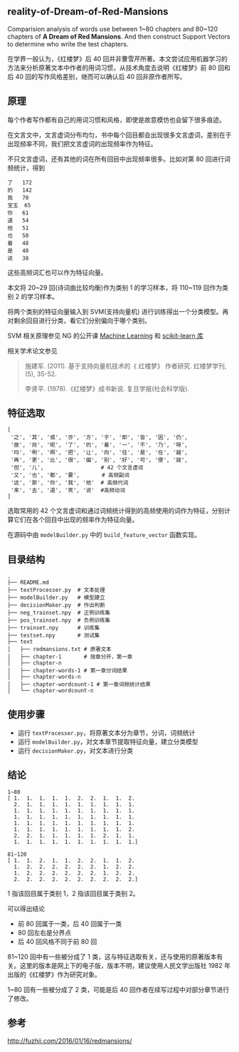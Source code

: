 ## reality-of-Dream-of-Red-Mansions
Comparision analysis of words use between 1~80 chapters and 80~120 chapters of **A Dream of Red Mansions**. And then construct Support Vectors to determine who write the test chapters.

在学界一般认为，《红楼梦》后 40 回并非曹雪芹所著。本文尝试应用机器学习的方法来分析原著文本中作者的用词习惯，从技术角度去说明《红楼梦》前 80 回和后 40 回的写作风格差别，继而可以确认后 40 回非原作者所写。

## 原理

每个作者写作都有自己的用词习惯和风格，即使是故意模仿也会留下很多痕迹。

在文言文中，文言虚词分布均匀，书中每个回目都会出现很多文言虚词，差别在于出现频率不同，我们把文言虚词的出现频率作为特征。

不只文言虚词，还有其他的词在所有回目中出现频率很多。比如对第 80 回进行词频统计，得到

```
了   172
的   142
我   70
宝玉  65
你   61
道   54
他   51
也   50
着   48
是   40
说   38
```

这些高频词汇也可以作为特征向量。

本文将 20~29 回(诗词曲比较均衡)作为类别 1 的学习样本，将 110~119 回作为类别 2 的学习样本。

将两个类别的特征向量输入到 SVM(支持向量机) 进行训练得出一个分类模型。再对剩余回目进行分类，看它们分别偏向于哪个类别。

SVM 相关原理参见 NG 的公开课 [Machine Learning](https://www.coursera.org/learn/machine-learning/) 和 [scikit-learn 库](http://scikit-learn.org/stable/modules/svm.html#svm)

相关学术论文参见

> 施建军. (2011). 基于支持向量机技术的《 红楼梦》 作者研究. 红楼梦学刊, (5), 35-52.
> 
> 李贤平. (1978).《红楼梦》成书新说. 复旦学报(社会科学版).



## 特征选取

```
[
 '之', '其', '或', '亦', '方', '于', '即', '皆', '因', '仍', 
 '故', '尚', '呢', '了', '的', '着', '一', '不', '乃', '呀', 
 '吗', '咧', '啊', '把', '让', '向', '往', '是', '在', '越', 
 '再', '更', '比', '很', '偏', '别', '好', '可', '便', '就',
 '但', '儿',                  # 42 个文言虚词
 '又', '也', '都', '要',       # 高频副词 
 '这', '那', '你', '我', '他'  # 高频代词
 '来', '去', '道', '笑', '说'  #高频动词
] 
```

选取常用的 42 个文言虚词和通过词频统计得到的高频使用的词作为特征，分别计算它们在各个回目中出现的频率作为特征向量。

在源码中由 `modelBuilder.py` 中的 `build_feature_vector` 函数实现。


## 目录结构

```
.
├── README.md
├── textProcesser.py  # 文本处理
├── modelBuilder.py   # 模型建立
├── decisionMaker.py  # 作出判断
├── neg_trainset.npy  # 正例训练集
├── pos_trainset.npy  # 负例训练集
├── trainset.npy      # 训练集
├── testset.npy       # 测试集
├── text              
│   ├── redmansions.txt # 原著文本
│   ├── chapter-1       # 按章分开，第一章
│   ├── chapter-n
│   ├── chapter-words-1 # 第一章分词结果
│   ├── chapter-words-n
│   ├── chapter-wordcount-1 # 第一章词频统计结果
│   └── chapter-wordcount-n
```


## 使用步骤

+ 运行 `textProcesser.py`，将原著文本分为章节，分词，词频统计
+ 运行 `modelBuilder.py`，对文本章节提取特征向量，建立分类模型
+ 运行 `decisionMaker.py`，对文本进行分类


## 结论

```
1~80 
[ 1.  1.  1.  1.  1.  2.  2.  1.  1.  2.  
  2.  1.  1.  1.  1.  1.  1.  1.  1.  1.  
  1.  1.  1.  1.  1.  1.  1.  1.  1.  1.  
  1.  1.  1.  1.  1.  1.  1.  1.  1.  1.  
  1.  1.  1.  1.  1.  1.  1.  1.  1.  1.  
  1.  1.  1.  1.  1.  1.  1.  1.  1.  2.  
  2.  2.  1.  1.  1.  1.  1.  2.  1.  1.  
  1.  1.  1.  1.  1.  1.  1.  1.  1.  1.]

81~120
[ 1.  1.  2.  1.  1.  2.  2.  1.  1.  2.  
  1.  2.  2.  2.  2.  2.  2.  1.  2.  2.  
  1.  2.  2.  2.  2.  2.  2.  1.  2.  2.  
  2.  2.  2.  2.  2.  2.  2.  2.  2.  2.]
```

1 指该回目属于类别 1，2 指该回目属于类别 2。

可以得出结论

* 前 80 回属于一类，后 40 回属于一类
* 80 回左右是分界点
* 后 40 回风格不同于前 80 回

81~120 回中有一些被分成了 1 类，这与特征选取有关，还与使用的原著版本有关。这里的版本是网上下的电子版，版本不明，建议使用人民文学出版社 1982 年出版的《红楼梦》作为研究对象。

1~80 回有一些被分成了 2 类，可能是后 40 回作者在续写过程中对部分章节进行了修改。

## 参考

http://fuzhii.com/2016/01/16/redmansions/